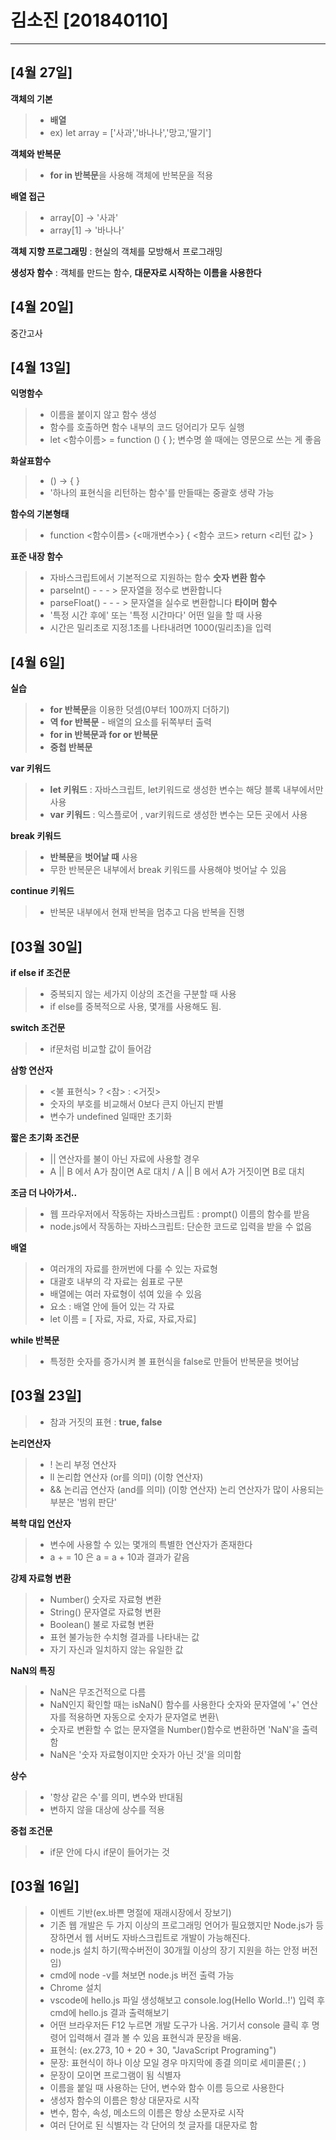 # 김소진 [201840110]
---

## [4월 27일]

**객체의 기본**
>- **배열**
>-  ex) let array = ['사과','바나나','망고,'딸기']

**객체와 반복문**
>- **for in 반복문**을 사용해 객체에 반복문을 적용

 **배열 접근**

>- array[0] → '사과'
>- array[1] → '바나나'

**객체 지향 프로그래밍**
 : 현실의 객체를 모방해서 프로그래밍

**생성자 함수** : 객체를 만드는 함수, **대문자로 시작하는 이름을 사용한다**
## [4월 20일]



중간고사

## [4월 13일]

**익명함수**
>- 이름을 붙이지 않고 함수 생성
>- 함수를 호출하면 함수 내부의 코드 덩어리가 모두 실행
>- let <함수이름> = function () { };
변수명 쓸 때에는 영문으로 쓰는 게 좋음

**화살표함수**
>- () -> { }
>- '하나의 표현식을 리턴하는 함수'를 만들때는 중괄호 생략 가능

**함수의 기본형태**
>- function <함수이름> {<매개변수>} {
    <함수 코드>
    return <리턴 값>
}

**표준 내장 함수**
>- 자바스크립트에서 기본적으로 지원하는 함수
**숫자 변환 함수**
>- parselnt() - - - > 문자열을 정수로 변환합니다
>- parseFloat() - - - > 문자열을 실수로 변환합니다
**타이머 함수**
>- '특정 시간 후에' 또는 '특정 시간마다' 어떤 일을 할 때 사용
>- 시간은 밀리초로 지정.1초를 나타내려면 1000(밀리초)을 입력
## [4월 6일]

**실습**
>- **for 반복문**을 이용한 덧셈(0부터 100까지 더하기)
>- **역 for 반복문** - 배열의 요소를 뒤쪽부터 출력
>- **for in 반복문과 for or 반복문**
>- **중첩 반복문**

**var 키워드**
> - **let 키워드** : 자바스크립트, let키워드로 생성한 변수는 해당 블록 내부에서만 사용
> - **var 키워드** : 익스플로어 , var키워드로 생성한 변수는 모든 곳에서 사용

**break 키워드**
>- **반복문**을 **벗어날 때** 사용
>- 무한 반복문은 내부에서 break 키워드를 사용해야 벗어날 수 있음

**continue 키워드**
>- 반복문 내부에서 현재 반복을 멈추고 다음 반복을 진행
## [03월 30일]

**if else if 조건문**

> - 중복되지 않는 세가지 이상의 조건을 구분할 때 사용
> - if else를 중복적으로 사용, 몇개를 사용해도 됨.

**switch 조건문**
> - if문처럼 비교할 값이 들어감

**삼항 연산자**
> - <불 표현식> ? <참> : <거짓>
> - 숫자의 부호를 비교해서 0보다 큰지 아닌지 판별
> - 변수가 undefined 일때만 초기화

**짧은 초기화 조건문**
> - || 연산자를 불이 아닌 자료에 사용할 경우 
> - A || B 에서 A가 참이면 A로 대치 /   A || B 에서 A가 거짓이면 B로 대치

**조금 더 나아가서..**
> - 웹 프라우저에서 작동하는 자바스크립트 : prompt() 이름의 함수를 받음
> - node.js에서 작동하는 자바스크립트: 단순한 코드로 입력을 받을 수 없음

**배열**
> - 여러개의 자료를 한꺼번에 다룰 수 있는 자료형
> - 대괄호 내부의 각 자료는 쉼표로 구분
> - 배열에는 여러 자료형이 섞여 있을 수 있음
> - 요소 : 배열 안에 들어 있는 각 자료
> - let 이름 = [ 자료, 자료, 자료, 자료,자료]

**while 반복문**
> - 특정한 숫자를 증가시켜 볼 표현식을 false로 만들어 반복문을 벗어남
## [03월 23일]
>- 참과 거짓의 표현 : **true, false**

**논리연산자**
> - ! 논리 부정 연산자 
> - ll 논리합 연산자 (or를 의미) (이항 연산자)
> - && 논리곱 연산자 (and를 의미) (이항 연산자)
논리 연산자가 많이 사용되는 부분은 '범위 판단'

**복학 대입 연산자**
> - 변수에 사용할 수 있는 몇개의 특별한 연산자가 존재한다
> - a + = 10 은 a = a + 10과 결과가 같음 

**강제 자료형 변환**

> - Number() 숫자로 자료형 변환
> - String() 문자열로 자료형 변환
> - Boolean() 불로 자료형 변환
> - 표현 불가능한 수치형 결과를 나타내는 값
> - 자기 자신과 일치하지 않는 유일한 값 

**NaN의 특징**
> - NaN은 무조건적으로 다름
> - NaN인지 확인할 때는 isNaN() 함수를 사용한다
숫자와 문자열에 '+' 연산자를 적용하면
자동으로 숫자가 문자열로 변환\
> - 숫자로 변환할 수 없는 문자열을 Number()함수로 변환하면 'NaN'을 출력함
> - NaN은 '숫자 자료형이지만 숫자가 아닌 것'을 의미함

**상수**
> - '항상 같은 수'를 의미, 변수와 반대됨
> - 변하지 않을 대상에 상수를 적용

**중첩 조건문**
> - if문 안에 다시 if문이 들어가는 것

## [03월 16일]

>  - 이벤트 기반(ex.바쁜 명절에 재래시장에서 장보기)
>  - 기존 웹 개발은 두 가지 이상의 프로그래밍 언어가 필요했지만
Node.js가 등장하면서 웹 서버도 자바스크립트로 개발이 가능해진다.
>  - node.js 설치 하기(짝수버전이 30개월 이상의 장기 지원을 하는 안정 버전임)
>  - cmd에 node -v를 쳐보면 node.js 버전 출력 가능
>  - Chrome 설치 
>  - vscode에 hello.js 파일 생성해보고 console.log(Hello World..!') 입력 후 cmd에 hello.js 결과 출력해보기
>  - 어떤 브라우저든 F12 누르면 개발 도구가 나옴. 거기서 console 클릭 후 명령어 입력해서 결과 볼 수 있음
>  표현식과 문장을 배움.
>  - 표현식: (ex.273, 10 + 20 + 30, "JavaScript Programing") 
>  - 문장: 표현식이 하나 이상 모일 경우 마지막에 종결 의미로 세미콜론( ; ) 
>  - 문장이 모이면 프로그램이 됨
> 식별자
>  - 이름을 붙일 때 사용하는 단어, 변수와 함수 이름 등으로 사용한다
>  - 생성자 함수의 이름은 항상 대문자로 시작
>  - 변수, 함수, 속성, 메소드의 이름은 항상 소문자로 시작
>  - 여러 단어로 된 식별자는 각 단어의 첫 글자를 대문자로 함